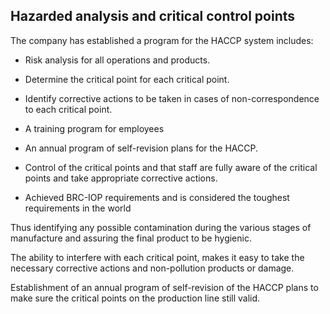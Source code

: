 ## Hazarded analysis and critical control points


The company has established a program for the HACCP system includes:

* Risk analysis for all operations and products.

* Determine the critical point for each critical point.

* Identify corrective actions to be taken in cases of non-correspondence to each critical point.

* A training program for employees

* An annual program of self-revision plans for the HACCP.

* Control of the critical points and that staff are fully aware of the critical points and take appropriate corrective actions.

* Achieved BRC-IOP requirements and is considered the toughest requirements in the world

Thus identifying any possible contamination during the various stages of manufacture and assuring the final product to be hygienic.

The ability to interfere with each critical point, makes it easy to take the necessary corrective actions and non-pollution products or damage.

Establishment of an annual program of self-revision of the HACCP plans to make sure the critical points on the production line still valid.